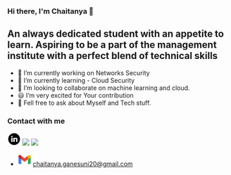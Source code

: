 ### Hi there, I'm Chaitanya 👋

## An always dedicated student with an appetite to learn. Aspiring to be a part of the management institute with a perfect blend of technical skills


- 🔭 I’m currently working on Networks Security
- 🌱 I’m currently learning - Cloud Security
- 👯 I’m looking to collaborate on machine learning and cloud.
- 😃 I’m very excited for Your contribution
- 💬 Fell free to ask about Myself and Tech stuff.

### Contact with me

[<img src="https://github.com/ChaitanyaGanesuni/ChaitanyaGanesuni.github.io/blob/main/img/linked-in.png" width="30"/>][linkedin]
[<img src="https://w7.pngwing.com/pngs/904/880/png-transparent-instagram-logo-screenshot-white-wine-logo-computer-icons-instagram-black-label-photography-black-and-white.png" width="30"/>][instagram]
[<img src="https://www.citypng.com/public/uploads/preview/-11595327237ulqckjabpb.png" width="30"/>][facebook]


- <img src="https://github.com/ChaitanyaGanesuni/ChaitanyaGanesuni.github.io/blob/main/img/email.png" width="30"/> chaitanya.ganesuni20@gmail.com

[instagram]:https://www.instagram.com/chaitanya_ganesuni/
[linkedin]:https://www.linkedin.com/in/chaitanya-ganesuni-1aa37a18a/
[facebook]:https://www.facebook.com/profile.php?id=100032837404617
